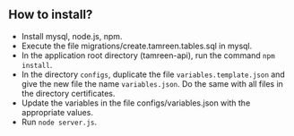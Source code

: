 
## How to install?
- Install mysql, node.js, npm.
- Execute the file migrations/create.tamreen.tables.sql in mysql.
- In the application root directory (tamreen-api), run the command <code>npm install</code>.
- In the directory <code>configs</code>, duplicate the file <code>variables.template.json</code> and give the new file the name <code>variables.json</code>. Do the same with all files in the directory certificates.
- Update the variables in the file configs/variables.json with the appropriate values.
- Run <code>node server.js</code>.